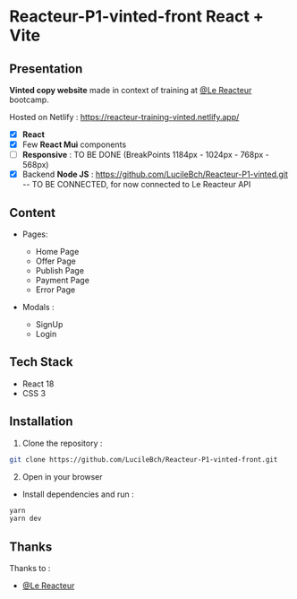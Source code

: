 # Reacteur-P1-vinted-front React + Vite

## Presentation

**Vinted copy website** made in context of training at [@Le Reacteur](https://github.com/lereacteur) bootcamp.

Hosted on Netlify : https://reacteur-training-vinted.netlify.app/

- [x] **React**
- [x] Few **React Mui** components
- [ ] **Responsive** : TO BE DONE (BreakPoints 1184px - 1024px - 768px - 568px)
- [x] Backend **Node JS** : https://github.com/LucileBch/Reacteur-P1-vinted.git -- TO BE CONNECTED, for now connected to Le Reacteur API

## Content

- Pages:

  - Home Page
  - Offer Page
  - Publish Page
  - Payment Page
  - Error Page

- Modals :
  - SignUp
  - Login

## Tech Stack

- React 18
- CSS 3

## Installation

1. Clone the repository :

```bash
git clone https://github.com/LucileBch/Reacteur-P1-vinted-front.git
```

2. Open in your browser

- Install dependencies and run :

```bash
yarn
yarn dev
```

## Thanks

Thanks to :

- [@Le Reacteur](https://github.com/lereacteur)
